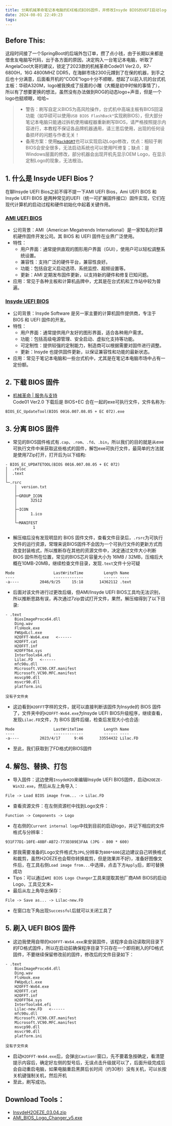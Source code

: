 ```yaml
---
title: 分离机械革命笔记本电脑的EXE格式BIOS固件，并修改Insyde BIOS的UEFI启动logo
date: 2024-08-01 22:49:23
tags:
---
```

## Before This:  
这段时间接了一个SpringBoot的后端外包订单，攒了点小钱，由于长期以来都是借舍友电脑写代码，出于各方面的原因，决定购入一台笔记本电脑，听取了AngelaCool大哥的建议，锁定了2023款的机械革命Code01 Ver2.0，R7-6800H，16G 4800MHZ DDR5，在海鲜市场2300元蹲到了在保的机器，到手之后也十分满意，后面看开机的“CODE”logo十分不顺眼，想起了以前入坑的台式机主板：华硕A320M，logo被我换成了技嘉的小雕（大概是初中时候的事情了），所以有了想要更换的想法，虽然没有办法做到ROG的动态logo+声音，但是一个logo也挺顺眼，哈哈~
> - 警告：刷写自定义BIOS为高风险操作，台式机中高端主板有BIOS回滚功能（如华硕可以使用`USB BIOS FlashBack™`实现刷BIOS），但大部分笔记本电脑只能通过拆机使用编程器重新刷写BIOS，请严格按照提示内容进行，本教程不保证各品牌机器通用，请三思后使用，出现的任何设备损坏的问题与作者无关！  
> - 备用方案：使用[`HackBGRT`](https://github.com/Metabolix/HackBGRT)也可以实现启动Logo修改，优点：相较于刷BIOS会安全很多，无法启动系统也可以使用PE修复；缺点：是Windows层面的修改，部分机器会出现开机先显示OEM Logo，在显示定制Logo的现象，无法根治。
## 1. 什么是 Insyde UEFI Bios？
在聊Insyde UEFI Bios之前不得不提一下AMI UEFI Bios，Ami UEFI BIOS 和 Insyde UEFI BIOS 是两种常见的UEFI（统一可扩展固件接口）固件实现，它们在现代计算机的启动过程和硬件初始化中起着关键作用。
### [AMI UEFI BIOS](https://www.ami.com/)
- 公司背景：AMI（American Megatrends International）是一家知名的计算机硬件固件开发公司。其 BIOS 和 UEFI 固件在业界广泛使用。  
- 特性：
  - 用户界面：通常提供直观的图形用户界面（GUI），使用户可以轻松调整系统设置。
  - 兼容性：支持广泛的硬件平台，兼容性良好。
  - 功能：包括自定义启动选项、系统监控、超频设置等。
  - 更新：AMI 定期发布固件更新，以支持新的硬件和修复已知问题。  
- 应用：常见于各种主板和计算机品牌中，尤其是在台式机和工作站中较为普遍。

### [Insyde UEFI BIOS](https://www.insyde.com/zh-hans)
- 公司背景：Insyde Software 是另一家主要的计算机固件提供商，专注于 BIOS 和 UEFI 固件的开发。
- 特性：
  - 用户界面：通常提供用户友好的图形界面，适合各种用户需求。
  - 功能：包括高级电源管理、安全启动、虚拟化支持等功能。
  - 可定制性：提供较强的定制能力，制造商可以根据需要对固件进行调整。
  - 更新：Insyde 也提供固件更新，以保证兼容性和功能的最新状态。
- 应用：常见于笔记本电脑和一些台式机中，尤其是在笔记本电脑市场中占有一定份额。  

## 2. 下载 BIOS 固件
- [机械革命 | 服务与支持](https://www.mechrevo.com/service/)  
Code01 Ver2.0 下载后是 BIOS+EC 合在一起的exe可执行文件，文件名称为:
```
BIOS_EC_UpdateTool(BIOS 0016.007.08.05 + EC 072).exe  
```
## 3. 分离 BIOS 固件
- 常见的BIOS固件格式有`.cap`、`.rom`、`.fd`、`.bin`，所以我们的目的就是从exe可执行文件中来获取这些格式的固件，解包exe可执行文件，最简单的方法就是使用7Zip打开，打开后为以下结构:
```
- BIOS_EC_UPDATETOOL(BIOS 0016.007.08.05 + EC 072)
│  .reloc
│  .text
│
└─.rsrc
    │  version.txt
    │
    ├─GROUP_ICON
    │      32512
    │
    ├─ICON
    │      1.ico
    │
    └─MANIFEST
            1
```
- 解压缩后没有发现明显的 BIOS 固件文件，查看文件目录后，`.rsrc`为可执行文件的运行资源，常理来说BIOS固件不会因为一个可执行文件的更新方式而改变封装格式，所以推断存在其他的资源文件中，决定通过文件大小判断 BIOS 固件所在位置，常见的BIOS芯片容量大小为 16MB / 32MB，压缩后大概在10MB-20MB，继续检查文件目录，发现`.text`文件十分可疑
```
Mode                 LastWriteTime         Length Name
----                 -------------         ------ ----
-a----         2046/9/25     15:18       14362112 .text
```
- 后面对该文件进行过更改后缀，但AMI/Insyde UEFI BIOS工具均无法识别，所以推断思路有误，再次通过7zip尝试打开文件，果然，解压缩得到了以下目录:
```
- .text
    BiosImageProcx64.dll
    Ding.wav
    FlsHook.exe
    FWUpdLcl.exe
    H2OFFT-Wx64.exe   <------
    H2OFFT.cat
    H2OFFT.inf
    H2OFFT64.sys
    InterToolx64.efi
    Lilac.FD   <------
    mfc90u.dll
    Microsoft.VC90.CRT.manifest
    Microsoft.VC90.MFC.manifest
    msvcp90.dll
    msvcr90.dll
    platform.ini

没有子文件夹
```
- 这边看到`H2OFFT`字样的文件，就可以直接判断该固件为Insyde的 BIOS 固件了，文件夹中的`H2OFFT-Wx64.exe`为Insyde UEFI BIOS升级程序，继续查看，发现`Lilac.FD`文件，为 BIOS 固件后缀，检查后发现大小也合适:
```
Mode                 LastWriteTime         Length Name
----                 -------------         ------ ----
-a----         2023/4/17      9:46       33554432 Lilac.FD
```
- 至此，我们获取到了FD格式的BIOS固件
## 4. 解包、替换、打包
- 导入固件：这边使用`InsydeH2O`来编辑Insyde UEFI BIOS固件，启动`H2OEZE-Win32.exe`，然后从左上角导入：
```
File -> Load BIOS image from... -> Lilac.FD
```
- 查看资源文件：在左侧资源栏中找到Logo文件：
```
Function -> Components -> Logo
```
- 在右侧的`Current internal logo`中找到目前的启动logo，并记下相应的文件格式与分辨率：
```
931F77D1-10FE-48BF-AB72-773D389E3FAA (JPG - 800 * 600)
```
- 那我需要准备的Logo文件格式为`JPG`,分辨率为`800*600`(这边建议自己转换格式和裁剪，虽然H2OEZE也会帮你转换裁剪，但是效果并不好)，准备好图像文件后，在工具右侧`Load image from...`中选择，点击下方`Apply`后，即可替换成功
- Tips：可以通过`AMI BIOS Logo Changer`工具来提取其他厂商AMI BIOS的启动Logo，工具见文末~
- 最后从左上角导出保存：
```
File -> Save as... -> Lilac-new.FD
```
- 在窗口左下角出现`Successful`后就可以关闭工具了
## 5. 刷入 UEFI BIOS 固件
- 这边我使用自带的`H2OFFT-Wx64.exe`来安装固件，该程序会自动读取同目录下的FD格式固件，所以在启动前确保程序目录下只存在一个即将刷入的FD格式固件，不要继续保留修改前的固件，修改后的文件目录如下：
```
- .text
    BiosImageProcx64.dll
    Ding.wav
    FlsHook.exe
    FWUpdLcl.exe
    H2OFFT-Wx64.exe
    H2OFFT.cat
    H2OFFT.inf
    H2OFFT64.sys
    InterToolx64.efi
    Lilac-new.FD   <------
    mfc90u.dll
    Microsoft.VC90.CRT.manifest
    Microsoft.VC90.MFC.manifest
    msvcp90.dll
    msvcr90.dll
    platform.ini

没有子文件夹
```
- 启动`H2OFFT-Wx64.exe`后，会弹出`Caution!`窗口，先不要着急按确定，看清楚提示内容后，确定好左侧的型号后，无误点击升级就可以了，后面升级完成后会自动重启电脑，如果电脑重启黑屏后长时间（约30秒）没有关机，可以长按关机键强制关机，然后开机
- 至此，刷写成功。

## Download Tools：
- [InsydeH2OEZE_03.04.zip](https://drive.google.com/file/d/1dsZIFeD5XgsKU3IWGQQ88_iETMrsU6UH/view?usp=sharing)
- [AMI_BIOS_Logo_Changer_v5.exe](https://drive.google.com/file/d/1i9SkB8tXG_SROGEbQ6K-KntlFUhLWlFe/view?usp=sharing)